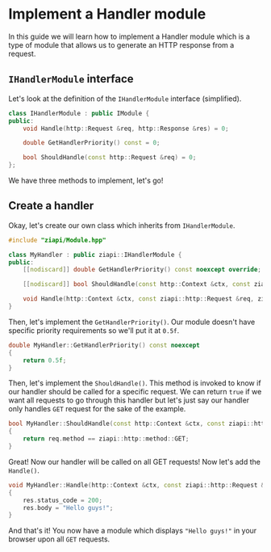 # Implement a Handler module

In this guide we will learn how to implement a Handler module which is a type of module that allows us to generate an HTTP response from a request.

## `IHandlerModule` interface

Let's look at the definition of the `IHandlerModule` interface (simplified).

```c++
class IHandlerModule : public IModule {
public:
    void Handle(http::Request &req, http::Response &res) = 0;

    double GetHandlerPriority() const = 0;

    bool ShouldHandle(const http::Request &req) = 0;
};
```

We have three methods to implement, let's go!

## Create a handler

Okay, let's create our own class which inherits from `IHandlerModule`.

```c++
#include "ziapi/Module.hpp"

class MyHandler : public ziapi::IHandlerModule {
public:
    [[nodiscard]] double GetHandlerPriority() const noexcept override;

    [[nodiscard]] bool ShouldHandle(const http::Context &ctx, const ziapi::http::Request &req);

    void Handle(http::Context &ctx, const ziapi::http::Request &req, ziapi::http::Response &res);
}
```

Then, let's implement the `GetHandlerPriority()`. Our module doesn't have specific priority requirements so we'll put it at `0.5f`.

```c++
double MyHandler::GetHandlerPriority() const noexcept
{
    return 0.5f;
}
```

Then, let's implement the `ShouldHandle()`. This method is invoked to know if our handler should be called for a specific request. We can return `true` if we want all requests to go through this handler but let's just say our handler only handles `GET` request for the sake of the example.

```c++
bool MyHandler::ShouldHandle(const http::Context &ctx, const ziapi::http::Request &req)
{
    return req.method == ziapi::http::method::GET;
}
```

Great! Now our handler will be called on all GET requests! Now let's add the `Handle()`.

```c++
void MyHandler::Handle(http::Context &ctx, const ziapi::http::Request &req, ziapi::http::Response &res)
{
    res.status_code = 200;
    res.body = "Hello guys!";
}
```

And that's it! You now have a module which displays `"Hello guys!"` in your browser upon all `GET` requests.

